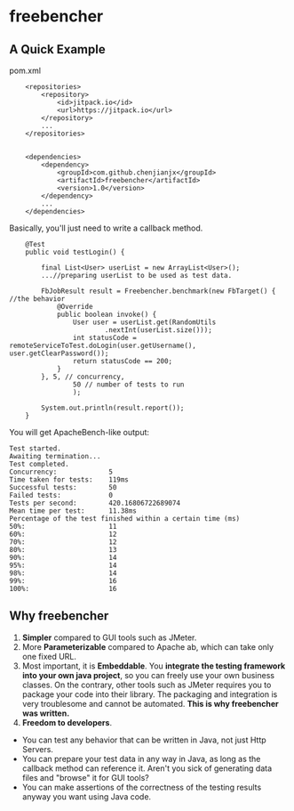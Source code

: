 # freebencher

## A Quick Example

pom.xml

````
	<repositories>
		<repository>
			<id>jitpack.io</id>
			<url>https://jitpack.io</url>
		</repository>
		...
	</repositories>


	<dependencies>
		<dependency>
			<groupId>com.github.chenjianjx</groupId>
			<artifactId>freebencher</artifactId>
			<version>1.0</version>
		</dependency>
		...
	</dependencies>	

````

Basically, you'll just need to write a callback method.
````
	@Test
	public void testLogin() {
		
		final List<User> userList = new ArrayList<User>();
		...//preparing userList to be used as test data.

		FbJobResult result = Freebencher.benchmark(new FbTarget() { //the behavior
			@Override
			public boolean invoke() {
				User user = userList.get(RandomUtils
						.nextInt(userList.size()));
				int statusCode = remoteServiceToTest.doLogin(user.getUsername(), user.getClearPassword());
				return statusCode == 200;
			}
		}, 5, // concurrency,
				50 // number of tests to run
				);

		System.out.println(result.report());
	}

````

You will get ApacheBench-like output:
````
Test started.
Awaiting termination...
Test completed.
Concurrency:             5
Time taken for tests:    119ms
Successful tests:        50
Failed tests:            0
Tests per second:        420.16806722689074
Mean time per test:      11.38ms
Percentage of the test finished within a certain time (ms)
50%:                     11
60%:                     12
70%:                     12
80%:                     13
90%:                     14
95%:                     14
98%:                     14
99%:                     16
100%:                    16

````

## Why freebencher

1. __Simpler__ compared to GUI tools such as JMeter. 
2. More __Parameterizable__ compared to Apache ab, which can take only one fixed URL.
3. Most important, it is __Embeddable__. You __integrate the testing framework into your own java project__, so you can freely use your own business classes. On the contrary, other tools such as JMeter requires you to package your code into their library. The packaging and integration is very troublesome and cannot be automated. __This is why freebencher was written.__   
4. __Freedom to developers__. 
 * You can test any behavior that can be written in Java, not just Http Servers. 
 * You can prepare your test data in any way in Java, as long as the callback method can reference it.  Aren't you sick of generating data files and "browse" it for GUI tools? 
 * You can make assertions of the correctness of the testing results anyway you want using Java code.